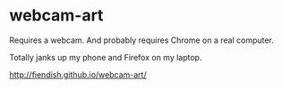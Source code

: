 webcam-art
==========

Requires a webcam. And probably requires Chrome on a real computer.

Totally janks up my phone and Firefox on my laptop.

http://fiendish.github.io/webcam-art/
